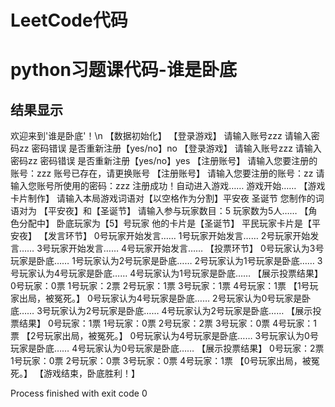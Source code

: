 # LeetCode代码
# python习题课代码-谁是卧底
## 结果显示
欢迎来到'谁是卧底'！\n
【数据初始化】
【登录游戏】
请输入账号zzz
请输入密码zz
密码错误
是否重新注册【yes/no】no
【登录游戏】
请输入账号zzz
请输入密码zz
密码错误
是否重新注册【yes/no】yes
【注册账号】
请输入您要注册的账号：zzz
账号已存在，请更换账号
【注册账号】
请输入您要注册的账号：zz
请输入您账号所使用的密码：zzz
注册成功！自动进入游戏……
游戏开始……
【游戏卡片制作】
请输入本局游戏词语对【以空格作为分割】平安夜 圣诞节
您制作的词语对为 【平安夜】和【圣诞节】
请输入参与玩家数目：5
玩家数为5人……
【角色分配中】
卧底玩家为【5】号玩家
他的卡片是【圣诞节】
平民玩家卡片是【平安夜】
【发言环节】
0号玩家开始发言……
1号玩家开始发言……
2号玩家开始发言……
3号玩家开始发言……
4号玩家开始发言……
【投票环节】
0号玩家认为3号玩家是卧底……
1号玩家认为2号玩家是卧底……
2号玩家认为1号玩家是卧底……
3号玩家认为4号玩家是卧底……
4号玩家认为1号玩家是卧底……
【展示投票结果】
0号玩家：0票
1号玩家：2票
2号玩家：1票
3号玩家：1票
4号玩家：1票
【1号玩家出局，被冤死。】
0号玩家认为4号玩家是卧底……
2号玩家认为0号玩家是卧底……
3号玩家认为2号玩家是卧底……
4号玩家认为2号玩家是卧底……
【展示投票结果】
0号玩家：1票
1号玩家：0票
2号玩家：2票
3号玩家：0票
4号玩家：1票
【2号玩家出局，被冤死。】
0号玩家认为4号玩家是卧底……
3号玩家认为0号玩家是卧底……
4号玩家认为0号玩家是卧底……
【展示投票结果】
0号玩家：2票
1号玩家：0票
2号玩家：0票
3号玩家：0票
4号玩家：1票
【0号玩家出局，被冤死。】
【游戏结束，卧底胜利！】

Process finished with exit code 0

